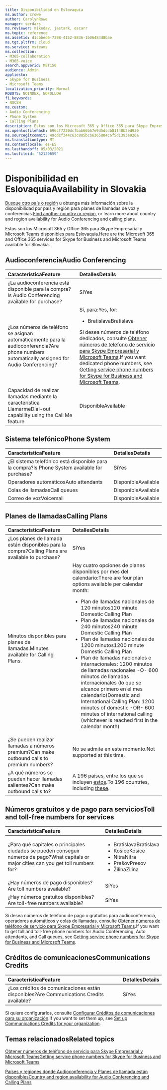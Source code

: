 ```yaml
---
title: Disponibilidad en Eslovaquia
ms.author: crowe
author: CarolynRowe
manager: serdars
ms.reviewer: mikedav, jastark, oscarr
ms.topic: reference
ms.assetid: d1cbbed6-7398-4152-8836-1b06484d8bae
ms.tgt.pltfrm: cloud
ms.service: msteams
ms.collection:
- M365-collaboration
- M365-voice
search.appverid: MET150
audience: Admin
appliesto:
- Skype for Business
- Microsoft Teams
localization_priority: Normal
ROBOTS: NOINDEX, NOFOLLOW
f1.keywords:
- NOCSH
ms.custom:
- Audio Conferencing
- Phone System
- Calling Plans
description: Estos son los Microsoft 365 y Office 365 para Skype Empresarial y Microsoft Teams disponibles para Eslovaquia.
ms.openlocfilehash: 696cf7220dcfbab66b67e9d5dcdb81f48b2ed930
ms.sourcegitcommit: 49cdcf344c63c805bcb6365804c6f5d1393e926a
ms.translationtype: MT
ms.contentlocale: es-ES
ms.lasthandoff: 05/03/2021
ms.locfileid: "52129659"
---
```

# <a name="availability-in-slovakia"></a><span data-ttu-id="c2835-103">Disponibilidad en Eslovaquia</span><span class="sxs-lookup"><span data-stu-id="c2835-103">Availability in Slovakia</span></span>

<span data-ttu-id="c2835-104">[Busque otro país o región](country-and-region-availability-for-audio-conferencing-and-calling-plans.md) u obtenga más información sobre la disponibilidad por país y región para planes de llamadas de voz y conferencias.</span><span class="sxs-lookup"><span data-stu-id="c2835-104">[Find another country or region](country-and-region-availability-for-audio-conferencing-and-calling-plans.md), or learn more about country and region availability for Audio Conferencing and calling plans.</span></span>

<span data-ttu-id="c2835-105">Estos son los Microsoft 365 y Office 365 para Skype Empresarial y Microsoft Teams disponibles para Eslovaquia.</span><span class="sxs-lookup"><span data-stu-id="c2835-105">Here are the Microsoft 365 and Office 365 services for Skype for Business and Microsoft Teams available for Slovakia.</span></span>
  
## <a name="audio-conferencing"></a><span data-ttu-id="c2835-106">Audioconferencia</span><span class="sxs-lookup"><span data-stu-id="c2835-106">Audio Conferencing</span></span>

|<span data-ttu-id="c2835-107">**Característica**</span><span class="sxs-lookup"><span data-stu-id="c2835-107">**Feature**</span></span>|<span data-ttu-id="c2835-108">**Detalles**</span><span class="sxs-lookup"><span data-stu-id="c2835-108">**Details**</span></span>|
|:-----|:-----|
|<span data-ttu-id="c2835-109">¿La audioconferencia está disponible para la compra?</span><span class="sxs-lookup"><span data-stu-id="c2835-109">Is Audio Conferencing available for purchase?</span></span>  <br/> |<span data-ttu-id="c2835-110">Sí</span><span class="sxs-lookup"><span data-stu-id="c2835-110">Yes</span></span>  <br/> |
|<span data-ttu-id="c2835-111">¿Los números de teléfono se asignan automáticamente para la audioconferencia?</span><span class="sxs-lookup"><span data-stu-id="c2835-111">Are phone numbers automatically assigned for Audio Conferencing?</span></span>  <br/> |<span data-ttu-id="c2835-112">Sí, para:</span><span class="sxs-lookup"><span data-stu-id="c2835-112">Yes, for:</span></span> <br/><ul><li> <span data-ttu-id="c2835-113">Bratislava</span><span class="sxs-lookup"><span data-stu-id="c2835-113">Bratislava</span></span></ul><span data-ttu-id="c2835-114">Si desea números de teléfono dedicados, consulte [Obtener números de teléfono de servicio para Skype Empresarial y Microsoft Teams](../getting-service-phone-numbers.md).</span><span class="sxs-lookup"><span data-stu-id="c2835-114">If you want dedicated phone numbers, see [Getting service phone numbers for Skype for Business and Microsoft Teams](../getting-service-phone-numbers.md).</span></span>  <br/> |
|<span data-ttu-id="c2835-115">Capacidad de realizar llamadas mediante la característica Llamarme</span><span class="sxs-lookup"><span data-stu-id="c2835-115">Dial-out capability using the Call Me feature</span></span>  <br/> |<span data-ttu-id="c2835-116">Disponible</span><span class="sxs-lookup"><span data-stu-id="c2835-116">Available</span></span>  <br/> |
   
## <a name="phone-system"></a><span data-ttu-id="c2835-117">Sistema telefónico</span><span class="sxs-lookup"><span data-stu-id="c2835-117">Phone System</span></span>

|<span data-ttu-id="c2835-118">**Característica**</span><span class="sxs-lookup"><span data-stu-id="c2835-118">**Feature**</span></span>|<span data-ttu-id="c2835-119">**Detalles**</span><span class="sxs-lookup"><span data-stu-id="c2835-119">**Details**</span></span>|
|:-----|:-----|
|<span data-ttu-id="c2835-120">¿El sistema telefónico está disponible para la compra?</span><span class="sxs-lookup"><span data-stu-id="c2835-120">Is Phone System available for purchase?</span></span>  <br/> |<span data-ttu-id="c2835-121">Sí</span><span class="sxs-lookup"><span data-stu-id="c2835-121">Yes</span></span>  <br/> |
| <span data-ttu-id="c2835-122">Operadores automáticos</span><span class="sxs-lookup"><span data-stu-id="c2835-122">Auto attendants</span></span> <br/> |<span data-ttu-id="c2835-123">Disponible</span><span class="sxs-lookup"><span data-stu-id="c2835-123">Available</span></span>  <br/> |
|<span data-ttu-id="c2835-124">Colas de llamadas</span><span class="sxs-lookup"><span data-stu-id="c2835-124">Call queues</span></span>  <br/> |<span data-ttu-id="c2835-125">Disponible</span><span class="sxs-lookup"><span data-stu-id="c2835-125">Available</span></span>  <br/> |
|<span data-ttu-id="c2835-126">Correo de voz</span><span class="sxs-lookup"><span data-stu-id="c2835-126">Voicemail</span></span>  <br/> |<span data-ttu-id="c2835-127">Disponible</span><span class="sxs-lookup"><span data-stu-id="c2835-127">Available</span></span>  <br/> |
   
## <a name="calling-plans"></a><span data-ttu-id="c2835-128">Planes de llamadas</span><span class="sxs-lookup"><span data-stu-id="c2835-128">Calling Plans</span></span>

|<span data-ttu-id="c2835-129">**Característica**</span><span class="sxs-lookup"><span data-stu-id="c2835-129">**Feature**</span></span>|<span data-ttu-id="c2835-130">**Detalles**</span><span class="sxs-lookup"><span data-stu-id="c2835-130">**Details**</span></span>|
|:-----|:-----|
|<span data-ttu-id="c2835-131">¿Los planes de llamada están disponibles para la compra?</span><span class="sxs-lookup"><span data-stu-id="c2835-131">Calling Plans are available to purchase?</span></span>  <br/> |<span data-ttu-id="c2835-132">Sí</span><span class="sxs-lookup"><span data-stu-id="c2835-132">Yes</span></span>  <br/> |
|<span data-ttu-id="c2835-133">Minutos disponibles para planes de llamadas.</span><span class="sxs-lookup"><span data-stu-id="c2835-133">Minutes available for Calling Plans.</span></span> |<span data-ttu-id="c2835-134">Hay cuatro opciones de planes disponibles por mes del calendario:</span><span class="sxs-lookup"><span data-stu-id="c2835-134">There are four plan options available per calendar month:</span></span> <ul><li><span data-ttu-id="c2835-135">Plan de llamadas nacionales de 120 minutos</span><span class="sxs-lookup"><span data-stu-id="c2835-135">120 minute Domestic Calling Plan</span></span> </li><li><span data-ttu-id="c2835-136">Plan de llamadas nacionales de 240 minutos</span><span class="sxs-lookup"><span data-stu-id="c2835-136">240 minute Domestic Calling Plan</span></span></li></li><li><span data-ttu-id="c2835-137">Plan de llamadas nacionales de 1200 minutos</span><span class="sxs-lookup"><span data-stu-id="c2835-137">1200 minute Domestic Calling Plan</span></span> </li></li><li><span data-ttu-id="c2835-138">Plan de llamadas nacionales e internacionales: 1200 minutos de llamadas nacionales -O- 600 minutos de llamadas internacionales (lo que se alcance primero en el mes calendario)</span><span class="sxs-lookup"><span data-stu-id="c2835-138">Domestic and International Calling Plan:  1200 minutes of domestic -OR- 600 minutes of international calling (whichever is reached first in the calendar month)</span></span></li></li></ul>|
|<span data-ttu-id="c2835-139">¿Se pueden realizar llamadas a números premium?</span><span class="sxs-lookup"><span data-stu-id="c2835-139">Can make outbound calls to premium numbers?</span></span>  <br/> | <span data-ttu-id="c2835-140">No se admite en este momento.</span><span class="sxs-lookup"><span data-stu-id="c2835-140">Not supported at this time.</span></span> <br/> |
|<span data-ttu-id="c2835-141">¿A qué números se pueden hacer llamadas salientes?</span><span class="sxs-lookup"><span data-stu-id="c2835-141">Can make outbound calls to?</span></span>  <br/> | <span data-ttu-id="c2835-142">A 196 países, entre los que se incluyen [estos](users-can-make-outbound-calls-to-these-countries-and-regions.md).</span><span class="sxs-lookup"><span data-stu-id="c2835-142">To 196 countries, including [these](users-can-make-outbound-calls-to-these-countries-and-regions.md).</span></span><br/> |
   
## <a name="toll-and-toll-free-numbers-for-services"></a><span data-ttu-id="c2835-143">Números gratuitos y de pago para servicios</span><span class="sxs-lookup"><span data-stu-id="c2835-143">Toll and toll-free numbers for services</span></span>

|<span data-ttu-id="c2835-144">**Característica**</span><span class="sxs-lookup"><span data-stu-id="c2835-144">**Feature**</span></span>|<span data-ttu-id="c2835-145">**Detalles**</span><span class="sxs-lookup"><span data-stu-id="c2835-145">**Details**</span></span>|
|:-----|:-----|
|<span data-ttu-id="c2835-146">¿Para qué capitales o principales ciudades se pueden conseguir números de pago?</span><span class="sxs-lookup"><span data-stu-id="c2835-146">What capitals or major cities can you get toll numbers for?</span></span>  <br/> |<ul><li><span data-ttu-id="c2835-147">Bratislava</span><span class="sxs-lookup"><span data-stu-id="c2835-147">Bratislava</span></span> <li>  <span data-ttu-id="c2835-148">Košice</span><span class="sxs-lookup"><span data-stu-id="c2835-148">Kosice</span></span> <li>  <span data-ttu-id="c2835-149">Nitra</span><span class="sxs-lookup"><span data-stu-id="c2835-149">Nitra</span></span> <li>  <span data-ttu-id="c2835-150">Prešov</span><span class="sxs-lookup"><span data-stu-id="c2835-150">Presov</span></span> <li>  <span data-ttu-id="c2835-151">Žilina</span><span class="sxs-lookup"><span data-stu-id="c2835-151">Zilina</span></span> </ul> |
|<span data-ttu-id="c2835-152">¿Hay números de pago disponibles?</span><span class="sxs-lookup"><span data-stu-id="c2835-152">Are toll numbers available?</span></span>  <br/> |<span data-ttu-id="c2835-153">Sí</span><span class="sxs-lookup"><span data-stu-id="c2835-153">Yes</span></span>  <br/> |
|<span data-ttu-id="c2835-154">¿Hay números gratuitos disponibles?</span><span class="sxs-lookup"><span data-stu-id="c2835-154">Are toll-free numbers available?</span></span>  <br/> |<span data-ttu-id="c2835-155">Sí</span><span class="sxs-lookup"><span data-stu-id="c2835-155">Yes</span></span>  <br/> |
   
 <span data-ttu-id="c2835-156">Si desea números de teléfono de pago o gratuitos para audioconferencia, operadores automáticos y colas de llamadas, consulte [Obtener números de teléfono de servicio para Skype Empresarial y Microsoft Teams](../getting-service-phone-numbers.md).</span><span class="sxs-lookup"><span data-stu-id="c2835-156">If you want to get toll and toll-free phone numbers for Audio Conferencing, Auto attendants, and Call queues, see [Getting service phone numbers for Skype for Business and Microsoft Teams](../getting-service-phone-numbers.md).</span></span>
  
## <a name="communications-credits"></a><span data-ttu-id="c2835-157">Créditos de comunicaciones</span><span class="sxs-lookup"><span data-stu-id="c2835-157">Communications Credits</span></span>

|<span data-ttu-id="c2835-158">**Característica**</span><span class="sxs-lookup"><span data-stu-id="c2835-158">**Feature**</span></span>|<span data-ttu-id="c2835-159">**Detalles**</span><span class="sxs-lookup"><span data-stu-id="c2835-159">**Details**</span></span>|
|:-----|:-----|
|<span data-ttu-id="c2835-160">¿Los créditos de comunicaciones están disponibles?</span><span class="sxs-lookup"><span data-stu-id="c2835-160">Are Communications Credits available?</span></span>  <br/> |<span data-ttu-id="c2835-161">Sí</span><span class="sxs-lookup"><span data-stu-id="c2835-161">Yes</span></span>  <br/> |
   
<span data-ttu-id="c2835-162">Si quiere configurarlos, consulte [Configurar Créditos de comunicaciones para su organización](../set-up-communications-credits-for-your-organization.md).</span><span class="sxs-lookup"><span data-stu-id="c2835-162">If you want to set them up, see [Set up Communications Credits for your organization](../set-up-communications-credits-for-your-organization.md).</span></span>
  
## <a name="related-topics"></a><span data-ttu-id="c2835-163">Temas relacionados</span><span class="sxs-lookup"><span data-stu-id="c2835-163">Related topics</span></span>

[<span data-ttu-id="c2835-164">Obtener números de teléfono de servicio para Skype Empresarial y Microsoft Teams</span><span class="sxs-lookup"><span data-stu-id="c2835-164">Getting service phone numbers for Skype for Business and Microsoft Teams</span></span>](../getting-service-phone-numbers.md)

[<span data-ttu-id="c2835-165">Países y regiones donde Audioconferencia y Planes de llamada están disponibles</span><span class="sxs-lookup"><span data-stu-id="c2835-165">Country and region availability for Audio Conferencing and Calling Plans</span></span>](country-and-region-availability-for-audio-conferencing-and-calling-plans.md)

  
